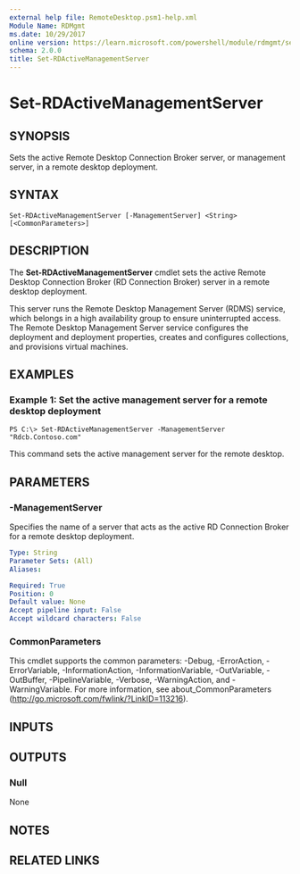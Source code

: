 ```yaml
---
external help file: RemoteDesktop.psm1-help.xml
Module Name: RDMgmt
ms.date: 10/29/2017
online version: https://learn.microsoft.com/powershell/module/rdmgmt/set-rdactivemanagementserver?view=windowsserver2012r2-ps&wt.mc_id=ps-gethelp
schema: 2.0.0
title: Set-RDActiveManagementServer
---
```


# Set-RDActiveManagementServer

## SYNOPSIS
Sets the active Remote Desktop Connection Broker  server, or management server, in a remote desktop deployment.

## SYNTAX

```
Set-RDActiveManagementServer [-ManagementServer] <String> [<CommonParameters>]
```

## DESCRIPTION
The **Set-RDActiveManagementServer** cmdlet sets the active Remote Desktop Connection Broker (RD Connection Broker) server in a remote desktop deployment.

This server runs the Remote Desktop Management Server (RDMS) service, which belongs in a high availability group to ensure uninterrupted access.
The Remote Desktop Management Server service configures the deployment and deployment properties, creates and configures collections, and provisions virtual machines.

## EXAMPLES

### Example 1: Set the active management server for a remote desktop deployment
```
PS C:\> Set-RDActiveManagementServer -ManagementServer "Rdcb.Contoso.com"
```

This command sets the active management server for the remote desktop.

## PARAMETERS

### -ManagementServer
Specifies the name of a server that acts as the active RD Connection Broker for a remote desktop deployment.

```yaml
Type: String
Parameter Sets: (All)
Aliases:

Required: True
Position: 0
Default value: None
Accept pipeline input: False
Accept wildcard characters: False
```

### CommonParameters
This cmdlet supports the common parameters: -Debug, -ErrorAction, -ErrorVariable, -InformationAction, -InformationVariable, -OutVariable, -OutBuffer, -PipelineVariable, -Verbose, -WarningAction, and -WarningVariable. For more information, see about_CommonParameters (http://go.microsoft.com/fwlink/?LinkID=113216).

## INPUTS

## OUTPUTS

### Null
None

## NOTES

## RELATED LINKS

